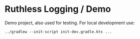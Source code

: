 # Ruthless Logging / Demo

Demo project, also used for testing. For local development use:

```
../gradlew --init-script init-dev.gradle.kts ...
```
